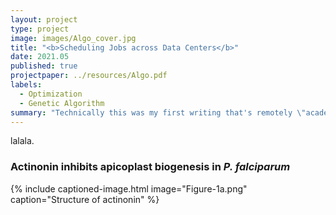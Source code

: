 ```yaml
---
layout: project
type: project
image: images/Algo_cover.jpg
title: "<b>Scheduling Jobs across Data Centers</b>"
date: 2021.05
published: true
projectpaper: ../resources/Algo.pdf
labels:
  - Optimization
  - Genetic Algorithm
summary: "Technically this was my first writing that's remotely \"academic\", but I’m not bothering myself to read it again &#129322;. For some reason, I was obssessed with Genetic Algorithm at that time, without even knowing what's Python."
---
```


lalala.

### Actinonin inhibits apicoplast biogenesis in <em>P. falciparum</em>

{% include captioned-image.html image="Figure-1a.png" caption="Structure of actinonin" %}
